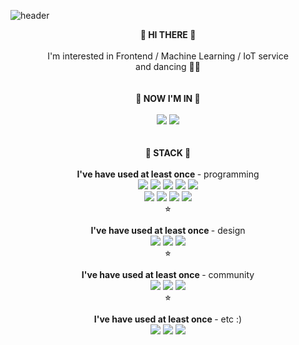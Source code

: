 ![header](https://capsule-render.vercel.app/api?type=transparent&text=%20%20My%20Name%20is%20Jiin%20Kang&fontColor=579efa&desc=but%20you%20can%20call%20me%20Jeni&fontAlign=50&descAlignY=75&descAlign=72)

<div align="center">
  <div><strong>💙 HI THERE 💙</strong></div>
  <br/>
  <div> I'm interested in Frontend / Machine Learning / IoT service </div>
<div> and dancing 🤸‍♀️ </div>
</div>

<div align="center">
  <br/><br/>
  <div> <strong>💙 NOW I'M IN 💙</strong> </div> <br/>
<img src="https://img.shields.io/badge/42seoul-000000?style=flat-square&logo=42&logoColor=white"/>
<img src="https://img.shields.io/badge/Apple Developer Academy @ POSTECH-000000?style=flat-square&logo=Apple&logoColor=white"/>
</div>
<div align="center">
  <br/><br/>
  <div><strong>💙 STACK 💙</strong></div> <br/>
  <div><strong>I've have used at least once </strong>- programming</div>
<img src="https://img.shields.io/badge/JavaScript-F7DF1E?style=flat-square&logo=JavaScript&logoColor=black"/>
<img src="https://img.shields.io/badge/AWSamplify-FF9900?style=flat-square&logo=AWSAmplify&logoColor=white"/>
<img src="https://img.shields.io/badge/Vue.js-4FC08D?style=flat-square&logo=Vue.js&logoColor=white"/>
<img src="https://img.shields.io/badge/React-61DAFB?style=flat-square&logo=React&logoColor=black"/>
<img src="https://img.shields.io/badge/Python-3766AB?style=flat-square&logo=Python&logoColor=white"/>
  <br>
<img src="https://img.shields.io/badge/Java-007396?style=flat-square&logo=Java&logoColor=white"/>
<img src="https://img.shields.io/badge/C++-00599C?style=flat-square&logo=C%2B%2B&logoColor=white"/>
<img src="https://img.shields.io/badge/AmazonDynamoDB-4053D6?style=flat-square&logo=AmazonDynamoDB&logoColor=black"/>
<img src="https://img.shields.io/badge/GraphQL-E10098?style=flat-square&logo=GraphQL&logoColor=white"/>
  <div>⭐︎</div>
</div>
<br>

<div align="center">
  <div><strong>I've have used at least once </strong>- design</div>
<img src="https://img.shields.io/badge/Procreate-0D96F6?style=flat-square&logo=AppStore&logoColor=white"/>
<img src="https://img.shields.io/badge/AdobePhotoshop-31A8FF?style=flat-square&logo=AdobePhotoshop&logoColor=white"/>
<img src="https://img.shields.io/badge/AdobePremierePro-9999FF?style=flat-square&logo=AdobePremierePro&logoColor=white"/>
  <div>⭐︎</div>
</div>
<br>
<div align="center">
    <div><strong>I've have used at least once </strong>- community</div>
<img src="https://img.shields.io/badge/Twitter-1DA1F2?style=flat-square&logo=Twitter&logoColor=white"/>
<img src="https://img.shields.io/badge/Discord-5865F2?style=flat-square&logo=Discord&logoColor=white"/>
<img src="https://img.shields.io/badge/Instagram-E4405F?style=flat-square&logo=Instagram&logoColor=white"/>
  <div>⭐︎</div>
</div>
<br>

<div align="center">
    <div><strong>I've have used at least once </strong>- etc :)</div>
<img src="https://img.shields.io/badge/Apple-000000?style=flat-square&logo=Apple&logoColor=white"/>
<img src="https://img.shields.io/badge/Lumia-5E5E5E?style=flat-square&logo=Microsoft&logoColor=white"/>
<img src="https://img.shields.io/badge/Xiaomi-FF6900?style=flat-square&logo=Xiaomi&logoColor=white"/>
</div>
<br/>
<br/>

###


<!--
**J2in/J2in** is a ✨ _special_ ✨ repository because its `README.md` (this file) appears on your GitHub profile.

Here are some ideas to get you started:

- 🔭 I’m currently working on ...
- 🌱 I’m currently learning ...
- 👯 I’m looking to collaborate on ...
- 🤔 I’m looking for help with ...
- 💬 Ask me about ...
- 📫 How to reach me: ...
- 😄 Pronouns: ...
- ⚡ Fun fact: ...
![Anurag's GitHub stats](https://github-readme-stats.vercel.app/api?username=J2in&show_icons=true&theme=github_dark)
![Top Langs](https://github-readme-stats.vercel.app/api/top-langs/?username=J2in&layout=compact&theme=github_dark)
언젠가 다시 쓰장

-->

